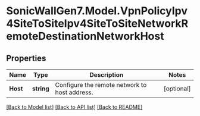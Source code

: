 # SonicWallGen7.Model.VpnPolicyIpv4SiteToSiteIpv4SiteToSiteNetworkRemoteDestinationNetworkHost

## Properties

Name | Type | Description | Notes
------------ | ------------- | ------------- | -------------
**Host** | **string** | Configure the remote network to host address. | [optional] 

[[Back to Model list]](../README.md#documentation-for-models) [[Back to API list]](../README.md#documentation-for-api-endpoints) [[Back to README]](../README.md)

